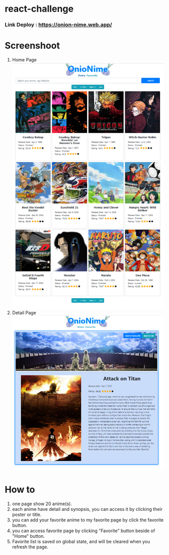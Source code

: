 # react-challenge

### Link Deploy : https://onion-nime.web.app/

# Screenshoot

1. Home Page
![Register Login](./assets/page1.png)
2. Detail Page
![Main Page](./assets/page2.png)

# How to

1. one page show 20 anime(s).
2. each anime have detail and synopsis, you can access it by clicking their poster or title.
3. you can add your favorite anime to my favorite page by click the favorite button.
4. you can access favorite page by clicking "Favorite" button beside of "Home" button.
5. Favorite list is saved on global state, and will be cleared when you refresh the page.